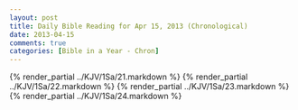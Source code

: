 ```yaml
---
layout: post
title: Daily Bible Reading for Apr 15, 2013 (Chronological)
date: 2013-04-15
comments: true
categories: [Bible in a Year - Chron]
---
```

{% render_partial ../KJV/1Sa/21.markdown %}
{% render_partial ../KJV/1Sa/22.markdown %}
{% render_partial ../KJV/1Sa/23.markdown %}
{% render_partial ../KJV/1Sa/24.markdown %}
